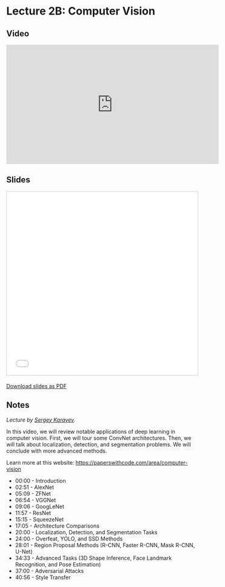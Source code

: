 # Lecture 2B: Computer Vision

## Video

<iframe width="560" height="315" src="https://www.youtube.com/embed/rHGUVo6GjVA" frameborder="0" allow="accelerometer; autoplay; clipboard-write; encrypted-media; gyroscope; picture-in-picture" allowfullscreen></iframe>

## Slides

<iframe src="//www.slideshare.net/slideshow/embed_code/key/2D1fmoVN0GigVZ" width="595" height="485" frameborder="0" marginwidth="0" marginheight="0" scrolling="no" style="border:1px solid #CCC; border-width:1px; margin-bottom:5px; max-width: 100%;" allowfullscreen> </iframe>

[Download slides as PDF](https://drive.google.com/file/d/1cnDRkRqNwZJtlJLZB-JwDQcm4Yybw6a3/view?usp=sharing)

## Notes

*Lecture by [Sergey Karayev](https://sergeykarayev.com).*

In this video, we will review notable applications of deep learning in computer vision. First, we will tour some ConvNet architectures. Then, we will talk about localization, detection, and segmentation problems. We will conclude with more advanced methods.

Learn more at this website: https://paperswithcode.com/area/computer-vision

- 00:00 - Introduction
- 02:51 - AlexNet
- 05:09 - ZFNet
- 06:54 - VGGNet
- 09:06 - GoogLeNet
- 11:57 - ResNet
- 15:15 - SqueezeNet
- 17:05 - Architecture Comparisons
- 20:00 - Localization, Detection, and Segmentation Tasks
- 24:00 - Overfeat, YOLO, and SSD Methods
- 28:01 - Region Proposal Methods (R-CNN, Faster R-CNN, Mask R-CNN, U-Net)
- 34:33 - Advanced Tasks (3D Shape Inference, Face Landmark Recognition, and Pose Estimation)
- 37:00 - Adversarial Attacks
- 40:56 - Style Transfer
